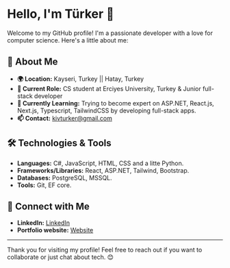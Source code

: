 # Hello, I'm Türker 👋

Welcome to my GitHub profile! I'm a passionate developer with a love for computer science. Here's a little about me:

## 🚀 About Me

- **🌍 Location:** Kayseri, Turkey || Hatay, Turkey
- **💼 Current Role:** CS student at Erciyes University, Turkey & Junior full-stack developer
- **🌱 Currently Learning:** Trying to become expert on ASP.NET, React.js, Next.js, Typescript, TailwindCSS by developing full-stack apps. 
- **📫 Contact:** kivturker@gmail.com

## 🛠️ Technologies & Tools

- **Languages:** C#, JavaScript, HTML, CSS and a litte Python.
- **Frameworks/Libraries:** React, ASP.NET, Tailwind, Bootstrap.
- **Databases:** PostgreSQL, MSSQL.
- **Tools:** Git, EF core.

## 🌟 Connect with Me

- **LinkedIn:** [LinkedIn](https://www.linkedin.com/in/turkerkiv/)
- **Portfolio website:** [Website](https://sites.google.com/view/turkerkiv)

---

Thank you for visiting my profile! Feel free to reach out if you want to collaborate or just chat about tech. 😊


<!--
**turkerkiv/turkerkiv** is a ✨ _special_ ✨ repository because its `README.md` (this file) appears on your GitHub profile.

Here are some ideas to get you started:

- 🔭 I’m currently working on ...
- 🌱 I’m currently learning ...
- 👯 I’m looking to collaborate on ...
- 🤔 I’m looking for help with ...
- 💬 Ask me about ...
- 📫 How to reach me: ...
- 😄 Pronouns: ...
- ⚡ Fun fact: ...
-->
